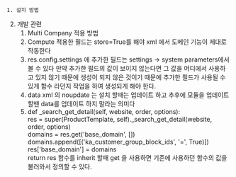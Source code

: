  	1. 설치 방법
2. 개발 관련
	1. Multi Company 적용 방법
	2. Compute 적용한 필드는 store=True를 해야 xml 에서 도메인 기능이 제대로 작동한다
	3. res.config.settings 에 추가한 필드는 settings -> system parameters에서 볼 수 있다 만약 추가한 필드의 값이 보이지 않는다면 그 값을 어디에서 사용하고 있지 않기 때문에 생성이 되지 않은 것이기 때문에 추가한 필드가 사용될 수 있게 함수 라던지 작업을 하여 생성되게 해야 한다.
	4. data xml 의  noupdate 는 설치 할때는 업데이트 하고 추후에 모듈을 업데이트 할땐 data를 업데이트 하지 말라는 의미다
	5. def _search_get_detail(self, website, order, options):  
	    res = super(ProductTemplate, self)._search_get_detail(website, order, options)  
	    domains = res.get('base_domain', [])  
	    domains.append([('ka_customer_group_block_ids', '=', True)])  
	    res['base_domain'] = domains  
	    return res
		함수를 inherit 할때 get 을 사용하면 기존에 사용하던 함수의 값을 불러와서 정의할 수 있다.
		